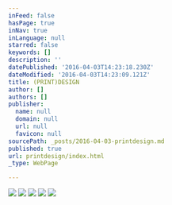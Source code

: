 ```yaml
---
inFeed: false
hasPage: true
inNav: true
inLanguage: null
starred: false
keywords: []
description: ''
datePublished: '2016-04-03T14:23:18.230Z'
dateModified: '2016-04-03T14:23:09.121Z'
title: (PRINT)DESIGN
author: []
authors: []
publisher:
  name: null
  domain: null
  url: null
  favicon: null
sourcePath: _posts/2016-04-03-printdesign.md
published: true
url: printdesign/index.html
_type: WebPage

---
```

![](https://s3-us-west-2.amazonaws.com/the-grid-img/p/211491bde61352ca9c528a6c0aa6cbf6e4199533.jpg)
![](https://s3-us-west-2.amazonaws.com/the-grid-img/p/037bbb66b244d8c75285b55838af8707e9a24866.jpg)
![](https://the-grid-user-content.s3-us-west-2.amazonaws.com/7f8ddbcf-91ac-4b3c-9659-4751b89be4ac.jpg)
![](https://s3-us-west-2.amazonaws.com/the-grid-img/p/0509ac60e04ce10c4dd777bafef2164b9090cf2e.jpg)
![](https://s3-us-west-2.amazonaws.com/the-grid-img/p/53972c9cbcb46c1acee7c97f6941207e7a01e68c.jpg)